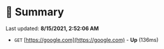 # 📖 Summary
Last updated: **8/15/2021, 2:52:06 AM**

- `GET` [https://google.com](https://google.com) - **Up** (136ms)
